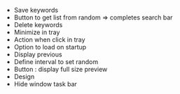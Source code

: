- Save keywords
- Button to get list from random => completes search bar
- Delete keywords
- Minimize in tray
- Action when click in tray
- Option to load on startup
- Display previous
- Define interval to set random
- Button : display full size preview
- Design
- Hide window task bar
